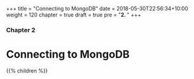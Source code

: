 +++
title = "Connecting to MongoDB"
date = 2018-05-30T22:56:34+10:00
weight = 120
chapter = true
draft = true
pre = "<b>2. </b>"
+++

### Chapter 2

# Connecting to MongoDB

{{% children  %}}

